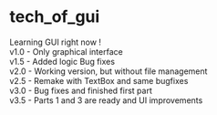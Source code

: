 # tech_of_gui
Learning GUI right now !                                    
v1.0 - Only graphical interface                                      
v1.5 - Added logic 
       Bug fixes                    
v2.0 - Working version, but without file management                    
v2.5 - Remake with TextBox and same bugfixes                         
v3.0 - Bug fixes and finished first part               
v3.5 - Parts 1 and 3 are ready and UI improvements
